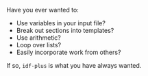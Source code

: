 Have you ever wanted to:

- Use variables in your input file?
- Break out sections into templates?
- Use arithmetic?
- Loop over lists?
- Easily incorporate work from others?

If so, `idf-plus` is what you have always wanted.
